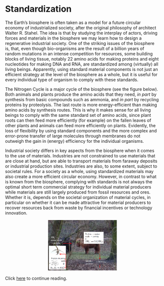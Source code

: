 # Standardization

The Earth’s biosphere is often taken as a model for a future circular economy of industrialized society, after the
original philosophy of architect Walter R. Stahel. The idea is that by studying the interplay of actors, driving
forces and materials in the biosphere we may learn how to design a regenerative industrial society. One of the
striking issues of the biosphere is, that, even though bio-organisms are the result of a billion years of random
mutations in an intense competition for resources, some building blocks of living tissue, notably 22 amino acids
for making proteins and eight nucleotides for making DNA and RNA, are standardized among (virtually) all
living beings. Apparently, using standard material components is not just an efficient strategy at the level of the
biosphere as a whole, but it is useful for every individual type of organism to comply with these standards.

The Nitrogen Cycle is a major cycle of the biosphere (see the figure below). Both animals and plants produce the
amino acids that they need, *in part* by synthesis from basic compounds such as ammonia, and *in part* by
recycling proteins by proteolysis. The last route is more energy-efficient than making amino acids by synthesis
routes. This is why it makes sense for all living beings to comply with the same standard set of amino acids,
since plant roots can then feed more efficiently (for example) on the fallen leaves of other plants and animals can
feed more efficiently on plants. Evidently, the loss of flexibility by using standard components and the more
complex and error-prone transfer of large molecules through membranes do not outweigh the gain in (energy)
efficiency for the individual organisms.

Industrial society differs in key aspects from the biosphere when it comes to the use of materials. Industries are
not constrained to use materials that are close at hand, but are able to transport materials from faraway deposits
or industrial production sites. Industries are also, to some extent, subject to societal rules. For a society as a
whole, using standardized materials may also create a more efficient circular economy. However, in contrast to
what is known from the biosphere, complying with standards is not always the optimal short term commercial
strategy for individual material producers while materials are still largely produced from fossil resources and
ores. Whether it is, depends on the societal organization of material cycles, in particular on whether it can be
made attractive for material producers to recover resources back from waste by financial incentives or
technology innovation.

<p align="center">
<img src="Photo7.1.png" width="45%" height="45%">
</p>

Click [here](https://njeapp2.github.io/RWE-Track/Atom8/Page8) to continue reading.
